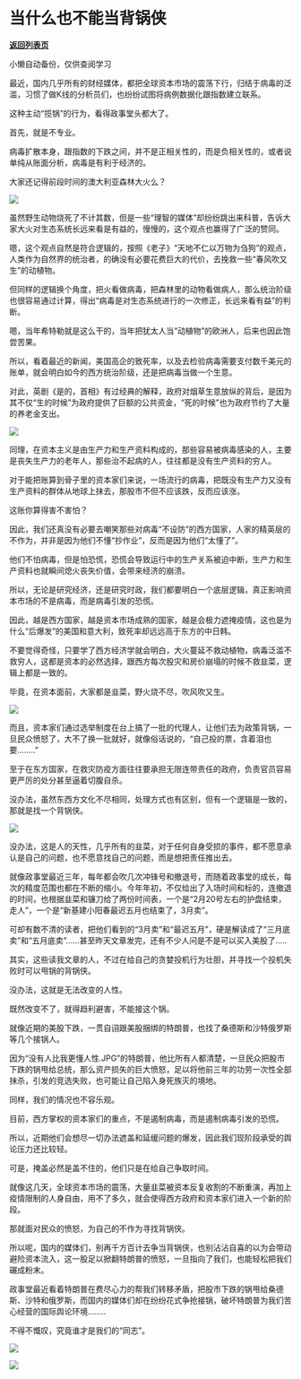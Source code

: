 # 当什么也不能当背锅侠

[**返回列表页**](/gzh/政事堂2019)

小懒自动备份，仅供查阅学习

最近，国内几乎所有的财经媒体，都把全球资本市场的震荡下行，归结于病毒的泛滥，习惯了做K线的分析员们，也纷纷试图将病例数据化跟指数建立联系。

  

这种主动“揽锅”的行为，看得政事堂头都大了。

  

首先，就是不专业。

  

病毒扩散本身，跟指数的下跌之间，并不是正相关性的，而是负相关性的，或者说单纯从账面分析，病毒是有利于经济的。

  

大家还记得前段时间的澳大利亚森林大火么？

  

![](https://mmbiz.qpic.cn/mmbiz_jpg/rxhS23yu8cOxqEHGaPqCibHrwdyr2UicAK3n9aZtDQI7lGdZWCqXqJcoq2WDZEzLq4aGY95vtV4YCARQKpgMQXicA/640?wx_fmt=jpeg)

  

虽然野生动物烧死了不计其数，但是一些“理智的媒体”却纷纷跳出来科普，告诉大家大火对生态系统长远来看是有益的，慢慢的，这个观点也赢得了广泛的赞同。

  

嗯，这个观点自然是符合逻辑的，按照《老子》“天地不仁以万物为刍狗”的观点，人类作为自然界的统治者，的确没有必要花费巨大的代价，去挽救一些“春风吹又生”的动植物。

  

但同样的逻辑换个角度，把火看做病毒，把森林里的动物看做病人，那么统治阶级也很容易通过计算，得出“病毒是对生态系统进行的一次修正，长远来看有益”的判断。

  

嗯，当年希特勒就是这么干的，当年把犹太人当“动植物”的欧洲人，后来也因此饱尝苦果。

  

所以，看着最近的新闻，美国高企的致死率，以及去检验病毒需要支付数千美元的账单，就会明白如今的西方统治阶级，还是把病毒当做一个生意。

  

对此，英剧《是的，首相》有过经典的解释，政府对烟草生意放纵的背后，是因为其不仅“生的时候”为政府提供了巨额的公共资金，“死的时候”也为政府节约了大量的养老金支出。

  

![](https://mmbiz.qpic.cn/mmbiz_jpg/rxhS23yu8cOxqEHGaPqCibHrwdyr2UicAKbI2sRFsAryicmXQiacAoz05VqUMTuRU8gX2rYHaJWOeSzETibUO6ibGAFg/640?wx_fmt=jpeg)

  

同理，在资本主义是由生产力和生产资料构成的，那些容易被病毒感染的人，主要是丧失生产力的老年人，那些治不起病的人，往往都是没有生产资料的穷人。

  

对于能把账算到骨子里的资本家们来说，一场流行的病毒，把既没有生产力又没有生产资料的群体从地球上抹去，那股市不但不应该跌，反而应该涨。

  

这账你算得害不害怕？  

  

因此，我们还真没有必要去嘲笑那些对病毒“不设防”的西方国家，人家的精英层的不作为，并非是因为他们不懂“抄作业”，反而是因为他们“太懂了”。

  

他们不怕病毒，但是怕恐慌，恐慌会导致运行中的生产关系被迫中断，生产力和生产资料也就瞬间熄火丧失价值，会带来经济的崩溃。

  

所以，无论是研究经济，还是研究时政，我们都要明白一个底层逻辑，真正影响资本市场的不是病毒，而是病毒引发的恐慌。

  

因此，越是西方国家，越是资本市场成熟的国家，越是会极力遮掩疫情，这也是为什么“后爆发”的美国和意大利，致死率却远远高于东方的中日韩。

  

不要觉得奇怪，只要学了西方经济学就会明白，大火蔓延不救动植物，病毒泛滥不救穷人，这都是资本的必然选择，跟西方每次股灾和房价崩塌的时候不救韭菜，逻辑上都是一致的。  

  

毕竟，在资本面前，大家都是韭菜，野火烧不尽，吹风吹又生。  

  

![](https://mmbiz.qpic.cn/mmbiz_jpg/rxhS23yu8cOxqEHGaPqCibHrwdyr2UicAKNZicbqCD1BXfyvcQPq1AxufkLldic4yCLXhDXlibFf8YcV1ju1FwH2oSQ/640?wx_fmt=jpeg)

  

而且，资本家们通过选举制度在台上搞了一批的代理人，让他们去为政策背锅，一旦民众愤怒了，大不了换一批就好，就像俗话说的，“自己投的票，含着泪也要........”

  

至于在东方国家，在救灾防疫方面往往要承担无限连带责任的政府，负责官员容易更严厉的处分甚至逼着切腹自杀。

  

没办法，虽然东西方文化不尽相同，处理方式也有区别，但有一个逻辑是一致的，那就是找一个背锅侠。

  

![](https://mmbiz.qpic.cn/mmbiz_jpg/rxhS23yu8cOxqEHGaPqCibHrwdyr2UicAKuYjiaJH0XXmJusAq6xWFu30KSw0iblp9Rxu5ZW7IKl1rOUz8X8EPXArw/640?wx_fmt=jpeg)

  

没办法，这是人的天性，几乎所有的韭菜，对于任何自身受损的事件，都不愿意承认是自己的问题，也不愿意找自己的问题，而是想把责任推出去。

  

就像政事堂最近三年，每年都会吹几次冲锋号和撤退号，而随着政事堂的成长，每次的精度范围也都在不断的缩小。今年年初，不仅给出了入场时间和标的，连撤退的时间，也根据韭菜和镰刀给了两份时间表，一个是“2月20号左右的护盘结束，走人”，一个是“新基建小阳春最迟五月也结束了，3月卖”。

  

可却有数不清的读者，把他们看到的“3月卖”和“最迟五月”，硬是解读成了“三月底卖”和“五月底卖”......甚至昨天文章发完，还有不少人问是不是可以买入美股了.....

  

其实，这些读我文章的人，不过在给自己的贪婪投机行为壮胆，并寻找一个投机失败时可以甩锅的背锅侠。

  

没办法，这就是无法改变的人性。

  

既然改变不了，就得趋利避害，不能接这个锅。

  

就像近期的美股下跌，一贯自诩跟美股捆绑的特朗普，也找了桑德斯和沙特俄罗斯等几个接锅人。

  

因为“没有人比我更懂人性.JPG”的特朗普，他比所有人都清楚，一旦民众把股市下跌的锅甩给总统，那么资产损失的巨大愤怒，足以将他前三年的功劳一次性全部抹杀，引发的竞选失败，也可能让自己陷入身死族灭的境地。

  

同样，我们的情况也不容乐观。  

  

目前，西方掌权的资本家们的重点，不是遏制病毒，而是遏制病毒引发的恐慌。

  

所以，近期他们会想尽一切办法遮盖和延缓问题的爆发，因此我们现阶段承受的舆论压力还比较轻。  

  

可是，掩盖必然是盖不住的，他们只是在给自己争取时间。

  

就像这几天，全球资本市场的震荡，大量韭菜被资本反复收割的不断重演，再加上疫情限制的人身自由，用不了多久，就会使得西方政府和资本家们进入一个新的阶段。

  

那就面对民众的愤怒，为自己的不作为寻找背锅侠。

  

所以呢，国内的媒体们，别再千方百计去争当背锅侠，也别沾沾自喜的以为会带动避险资本流入，这一股足以掀翻特朗普的愤怒，一旦指向了我们，也能轻松把我们碾成粉末。  

  

政事堂最近看着特朗普在费尽心力的帮我们转移矛盾，把股市下跌的锅甩给桑德斯、沙特和俄罗斯，而国内的媒体们却在纷纷花式争抢接锅，破坏特朗普为我们苦心经营的国际舆论环境........

  

不得不慨叹，究竟谁才是我们的“同志”。  

  

![](https://mmbiz.qpic.cn/mmbiz_jpg/rxhS23yu8cOxqEHGaPqCibHrwdyr2UicAKHjlf4ZQgTice7gsQb52oKJ52OPnc8LgqsicTPr1OkTlARGZ4fjRVMZsQ/640?wx_fmt=jpeg)

  

![](https://mmbiz.qpic.cn/mmbiz_jpg/rxhS23yu8cPp0iaKAfe0ZsWfgGcY72o9Nror8TicrtnlDsqzY7y4Kum4fM3X0FMEGlbvm9HvZUiaETSnLt4DHNLbQ/640?wx_fmt=jpeg)

